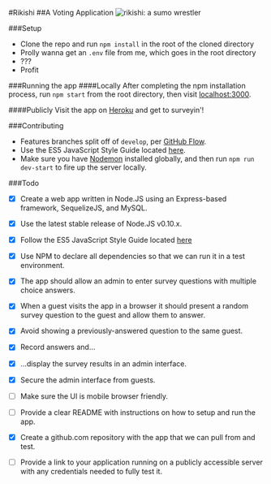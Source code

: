 #Rikishi
##A Voting Application
![rikishi: a sumo wrestler](https://openclipart.org/image/90px/svg_to_png/223220/SumoColour.png)

###Setup
- Clone the repo and run `npm install` in the root of the cloned directory
- Prolly wanna get an `.env` file from me, which goes in the root directory
- ???
- Profit

###Running the app
####Locally
After completing the npm installation process, run `npm start` from the root directory, then visit [localhost:3000](http://localhost:3000).

####Publicly
Visit the app on [Heroku](https://nameless-lake-26408.herokuapp.com/) and get to surveyin'!

###Contributing
- Features branches split off of `develop`, per [GitHub Flow](https://guides.github.com/introduction/flow/).
- Use the ES5 JavaScript Style Guide located [here](https://github.com/airbnb/javascript/tree/master/es5).
- Make sure you have [Nodemon](http://nodemon.io) installed globally, and then run `npm run dev-start` to fire up the server locally.

###Todo
- [x] Create a web app written in Node.JS using an Express-based framework, SequelizeJS, and MySQL.
- [x] Use the latest stable release of Node.JS v0.10.x.
- [x] Follow the ES5 JavaScript Style Guide located [here](https://github.com/airbnb/javascript/tree/master/es5)
- [x] Use NPM to declare all dependencies so that we can run it in a test environment.
- [x] The app should allow an admin to enter survey questions with multiple choice answers.
- [x] When a guest visits the app in a browser it should present a random survey question to the guest and allow them to answer.
- [x] Avoid showing a previously-answered question to the same guest.
- [x] Record answers and...
- [x] ...display the survey results in an admin interface.
- [x] Secure the admin interface from guests.
- [ ] Make sure the UI is mobile browser friendly.
- [ ] Provide a clear README with instructions on how to setup and run the app.
- [x] Create a github.com repository with the app that we can pull from and test.
- [ ] Provide a link to your application running on a publicly accessible server with any credentials needed to fully test it.

